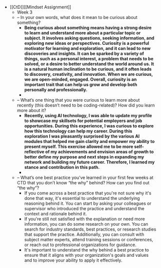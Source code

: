 - [[CtD]][[Mindset Assignment]]
	- Week 3
	- – In your own words, what does it mean to be curious about something?
		- **Being curious about something means having a strong desire to learn and understand more about a particular topic or subject. It involves asking questions, seeking information, and exploring new ideas or perspectives. Curiosity is a powerful motivator for learning and exploration, and it can lead to new discoveries and insights. It can be sparked by a variety of things, such as a personal interest, a problem that needs to be solved, or a desire to better understand the world around us. It is a natural human inclination to be curious, and it often leads to discovery, creativity, and innovation. When we are curious, we are open-minded, engaged. Overall, curiosity is an important trait that can help us grow and develop both personally and professionally.**
		-
	- – What’s one thing that you were curious to learn more about recently (this doesn’t need to be coding-related)? How did you learn more about it?
		- **Recently, using AI technology, I was able to update my profile to showcase my skillsets for potential employers and job opportunities. During this experience, I was curious to explore how this technology can help my career. During this exploration I was pleasantly surprised by the various AI modules that helped me gain clarity and empower my ability to present myself. This exercise allowed me to be more self-reflective of my achievements and envision areas of growth to better define my purpose and next steps in expanding my network and building my future career. Therefore, I learned my stance and contribution in this path.**
		-
	- – What’s one best practice you’ve learned in your first few weeks at CTD that you don’t know “the why” behind? How can you find out “the why”?
		- If you come across a best practice that you're not sure why it's done that way, it's essential to understand the underlying reasoning behind it. You can start by asking your colleagues or supervisor who introduced the practice and understand the context and rationale behind it.
		- If you're still not satisfied with the explanation or need more information, you can do some research on your own. You can search for industry standards, best practices, or research studies that support the practice. Additionally, you can consult with subject matter experts, attend training sessions or conferences, or reach out to professional organizations for guidance.
		- It's important to understand the why behind a best practice to ensure that it aligns with your organization's goals and values and to improve your ability to apply it effectively.
